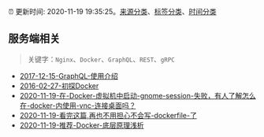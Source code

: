 :alarm_clock: 更新时间: 2020-11-19 19:35:25。[来源分类](../README.md)、[标签分类](../TAGS.md)、[时间分类](../TIMELINE.md)

## 服务端相关


> 关键字：`Nginx`、`Docker`、`GraphQL`、`REST`、`gRPC`



- [2017-12-15-GraphQL-使用介绍](https://aotu.io/notes/2017/12/15/graphql-use/) 
- [2016-02-27-初探Docker](https://aotu.io/notes/2016/02/27/docker/) 
- [2020-11-19-在-Docker-虚拟机中启动-gnome-session-失败，有人了解怎么在-docker-内使用-vnc-连接桌面吗？](https://www.v2ex.com/t/727302) 
- [2020-11-19-看完这篇,再也不用担心不会写-dockerfile-了](https://toutiao.io/k/zzpdj8o) 
- [2020-11-19-推荐-Docker-底层原理浅析](https://toutiao.io/k/nvbge2t) 